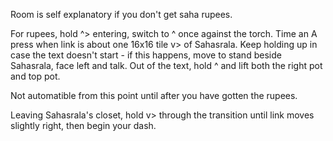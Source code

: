 Room is self explanatory if you don't get saha rupees.

For rupees, hold ^> entering, switch to ^ once against the torch.
Time an A press when link is about one 16x16 tile v> of Sahasrala. Keep holding up in case the text doesn't start - if this happens, move to stand beside Sahasrala, face left and talk.
Out of the text, hold ^ and lift both the right pot and top pot.

Not automatible from this point until after you have gotten the rupees.

Leaving Sahasrala's closet, hold v> through the transition until link moves slightly right, then begin your dash.
